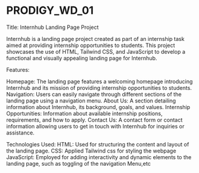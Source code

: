 # PRODIGY_WD_01

Title: Internhub Landing Page Project 

Internhub is a landing page project created as part of an internship task aimed at providing internship opportunities to students. This project showcases the use of HTML, Tailwind CSS, and JavaScript to develop a functional and visually appealing landing page for Internhub.

Features:

Homepage: The landing page features a welcoming homepage introducing Internhub and its mission of providing internship opportunities to students.
Navigation: Users can easily navigate through different sections of the landing page using a navigation menu.
About Us: A section detailing information about Internhub, its background, goals, and values.
Internship Opportunities: Information about available internship positions, requirements, and how to apply.
Contact Us: A contact form or contact information allowing users to get in touch with Internhub for inquiries or assistance.


Technologies Used:
HTML: Used for structuring the content and layout of the landing page.
CSS: Applied Tailwind css for styling the webpage
JavaScript: Employed for adding interactivity and dynamic elements to the landing page, such as toggling of the navigation Menu,etc
